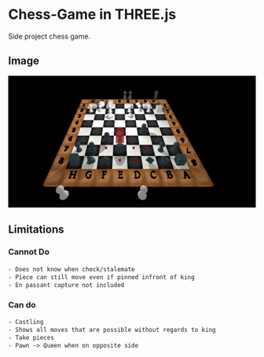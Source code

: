 # Chess-Game in THREE.js
Side project chess game. 

## Image
![ChessGame Image](/ChessGame.png)

## Limitations
### Cannot Do
```
- Does not know when check/stalemate
- Piece can still move even if pinned infront of king
- En passant capture not included
```
### Can do
```
- Castling
- Shows all moves that are possible without regards to king
- Take pieces
- Pawn -> Queen when on opposite side
```


